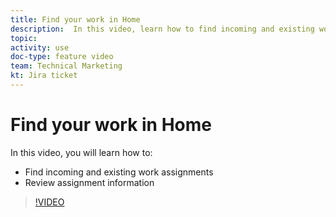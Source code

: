 ```yaml
---
title: Find your work in Home
description:  In this video, learn how to find incoming and existing work assignments and review assignment information  .
topic:
activity: use
doc-type: feature video
team: Technical Marketing
kt: Jira ticket
---
```

# Find your work in Home

In this video, you will learn how to:

* Find incoming and existing work assignments
* Review assignment information 

>[!VIDEO](https://video.tv.adobe.com/v/335098/?quality=12)
